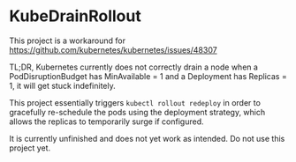 # KubeDrainRollout

This project is a workaround for https://github.com/kubernetes/kubernetes/issues/48307

TL;DR, Kubernetes currently does not correctly drain a node when a PodDisruptionBudget has MinAvailable = 1 and a Deployment has Replicas = 1, it will get stuck indefinitely.

This project essentially triggers `kubectl rollout redeploy` in order to gracefully re-schedule the pods using the deployment strategy, which allows the replicas to temporarily surge if configured.

It is currently unfinished and does not yet work as intended. Do not use this project yet.
